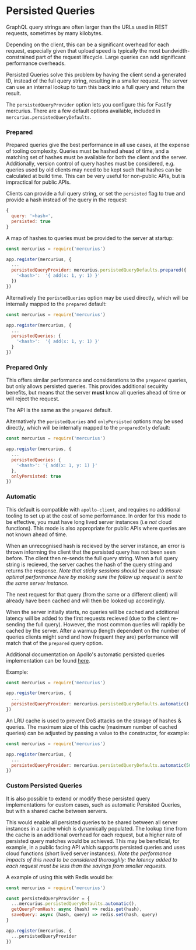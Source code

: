 # Persisted Queries

GraphQL query strings are often larger than the URLs used in REST requests, sometimes by many kilobytes.

Depending on the client, this can be a significant overhead for each request, especially given that upload speed is typically the most bandwidth-constrained part of the request lifecycle. Large queries can add significant performance overheads.

Persisted Queries solve this problem by having the client send a generated ID, instead of the full query string, resulting in a smaller request. The server can use an internal lookup to turn this back into a full query and return the result.

The `persistedQueryProvider` option lets you configure this for Fastify mercurius. There are a few default options available, included in `mercurius.persistedQueryDefaults`.

### Prepared

Prepared queries give the best performance in all use cases, at the expense of tooling complexity. Queries must be hashed ahead of time, and a matching set of hashes must be available for both the client and the server. Additionally, version control of query hashes must be considered, e.g. queries used by old clients may need to be kept such that hashes can be calculated at build time. This can be very useful for non-public APIs, but is impractical for public APIs.

Clients can provide a full query string, or set the `persisted` flag to true and provide a hash instead of the query in the request:

```js
{
  query: '<hash>',
  persisted: true
}
```

A map of hashes to queries must be provided to the server at startup:

```js
const mercurius = require('mercurius')

app.register(mercurius, {
  ...
  persistedQueryProvider: mercurius.persistedQueryDefaults.prepared({
    '<hash>':  '{ add(x: 1, y: 1) }'
  })
})
```

Alternatively the `peristedQueries` option may be used directly, which will be internally mapped to the `prepared` default:

```js
const mercurius = require('mercurius')

app.register(mercurius, {
  ...
  persistedQueries: {
    '<hash>':  '{ add(x: 1, y: 1) }'
  }
})
```

### Prepared Only

This offers similar performance and considerations to the `prepared` queries, but only allows persisted queries. This provides additional secuirity benefits, but means that the server **must** know all queries ahead of time or will reject the request.

The API is the same as the `prepared` default.

Alternatively the `peristedQueries` and `onlyPersisted` options may be used directly, which will be internally mapped to the `preparedOnly` default:

```js
const mercurius = require('mercurius')

app.register(mercurius, {
  ...
  persistedQueries: {
    '<hash>': '{ add(x: 1, y: 1) }'
  },
  onlyPersisted: true
})
```

### Automatic

This default is compatible with `apollo-client`, and requires no additional tooling to set up at the cost of some performance. In order for this mode to be effective, you must have long lived server instances (i.e _not_ cloud functions). This mode is also appropriate for public APIs where queries are not known ahead of time.

When an unrecognised hash is recieved by the server instance, an error is thrown informing the client that the persisted query has not been seen before. The client then re-sends the full query string. When a full query string is recieved, the server caches the hash of the query string and returns the response. _Note that sticky sessions should be used to ensure optimal performance here by making sure the follow up request is sent to the same server instance._

The next request for that query (from the same or a different client) will already have been cached and will then be looked up accordingly.

When the server initially starts, no queries will be cached and additional latency will be added to the first requests recieved (due to the client re-sending the full query). However, the most common queries will rapidly be cached by the server. After a warmup (length dependent on the number of queries clients might send and how frequent they are) performance will match that of the `prepared` query option.

Additional documentation on Apollo's automatic persisted queries implementation can be found [here](https://www.apollographql.com/docs/apollo-server/performance/apq/).

Example:

```js
const mercurius = require('mercurius')

app.register(mercurius, {
  ...
  persistedQueryProvider: mercurius.persistedQueryDefaults.automatic()
})
```

An LRU cache is used to prevent DoS attacks on the storage of hashes & queries. The maximum size of this cache (maximum number of cached queries) can be adjusted by passing a value to the constructor, for example:

```js
const mercurius = require('mercurius')

app.register(mercurius, {
  ...
  persistedQueryProvider: mercurius.persistedQueryDefaults.automatic(5000)
})
```

### Custom Persisted Queries

It is also possible to extend or modify these persisted query implementations for custom cases, such as automatic Persisted Queries, but with a shared cache between servers.

This would enable all persisted queries to be shared between all server instances in a cache which is dynamically populated. The lookup time from the cache is an additional overhead for each request, but a higher rate of persisted query matches would be achieved. This may be beneficial, for example, in a public facing API which supports persisted queries and uses cloud functions (short lived server instances). _Note the performance impacts of this need to be considered thoroughly: the latency added to each request must be less than the savings from smaller requests._

A example of using this with Redis would be:

```js
const mercurius = require('mercurius')

const persistedQueryProvider = {
  ...mercurius.persistedQueryDefaults.automatic(),
  getQueryFromHash: async (hash) => redis.get(hash),
  saveQuery: async (hash, query) => redis.set(hash, query)
}

app.register(mercurius, {
  ...persistedQueryProvider
})
```
